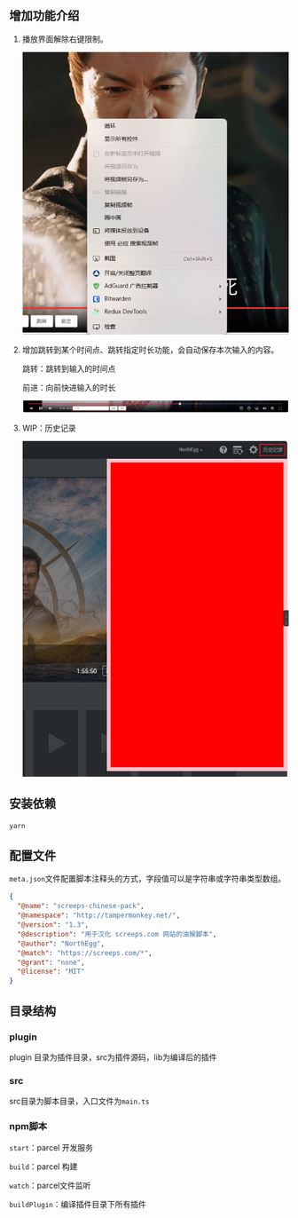 ## 增加功能介绍

1. 播放界面解除右键限制。

   ![image-20240802233711376](.\README\image-20240802233711376.png)

2. 增加跳转到某个时间点、跳转指定时长功能，会自动保存本次输入的内容。

   跳转：跳转到输入的时间点

   前进：向前快进输入的时长

   ![image-20240802233323099](.\README\image-20240802233323099.png)

3. WIP：历史记录

   ![image-20240802233641951](.\README\image-20240802233641951.png)

## 安装依赖

```bash
yarn
```

## 配置文件

`meta.json`文件配置脚本注释头的方式，字段值可以是字符串或字符串类型数组。

```json
{
  "@name": "screeps-chinese-pack",
  "@namespace": "http://tampermonkey.net/",
  "@version": "1.3",
  "@description": "用于汉化 screeps.com 网站的油猴脚本",
  "@author": "NorthEgg",
  "@match": "https://screeps.com/*",
  "@grant": "none",
  "@license": "MIT"
}
```

## 目录结构

### plugin 

plugin 目录为插件目录，src为插件源码，lib为编译后的插件

### src

src目录为脚本目录，入口文件为`main.ts`

### npm脚本

`start`：parcel 开发服务

`build`：parcel 构建

`watch`：parcel文件监听

`buildPlugin`：编译插件目录下所有插件
